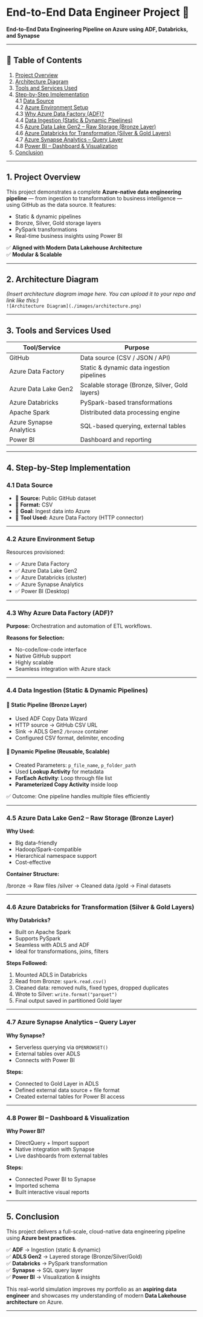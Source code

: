 # End-to-End Data Engineer Project 🚀

**End-to-End Data Engineering Pipeline on Azure using ADF, Databricks, and Synapse**

---

## 📑 Table of Contents

1. [Project Overview](#1-project-overview)  
2. [Architecture Diagram](#2-architecture-diagram)  
3. [Tools and Services Used](#3-tools-and-services-used)  
4. [Step-by-Step Implementation](#4-step-by-step-implementation)  
    4.1 [Data Source](#41-data-source)  
    4.2 [Azure Environment Setup](#42-azure-environment-setup)  
    4.3 [Why Azure Data Factory (ADF)?](#43-why-azure-data-factory-adf)  
    4.4 [Data Ingestion (Static & Dynamic Pipelines)](#44-data-ingestion-static--dynamic-pipelines)  
    4.5 [Azure Data Lake Gen2 – Raw Storage (Bronze Layer)](#45-azure-data-lake-gen2--raw-storage-bronze-layer)  
    4.6 [Azure Databricks for Transformation (Silver & Gold Layers)](#46-azure-databricks-for-transformation-silver--gold-layers)  
    4.7 [Azure Synapse Analytics – Query Layer](#47-azure-synapse-analytics--query-layer)  
    4.8 [Power BI – Dashboard & Visualization](#48-power-bi--dashboard--visualization)  
5. [Conclusion](#5-conclusion)

---

## 1. Project Overview

This project demonstrates a complete **Azure-native data engineering pipeline** — from ingestion to transformation to business intelligence — using GitHub as the data source. It features:

- Static & dynamic pipelines
- Bronze, Silver, Gold storage layers
- PySpark transformations
- Real-time business insights using Power BI

✅ **Aligned with Modern Data Lakehouse Architecture**  
✅ **Modular & Scalable**

---

## 2. Architecture Diagram

*(Insert architecture diagram image here. You can upload it to your repo and link like this:)*  
`![Architecture Diagram](./images/architecture.png)`

---

## 3. Tools and Services Used

| Tool/Service           | Purpose                                              |
|------------------------|------------------------------------------------------|
| GitHub                 | Data source (CSV / JSON / API)                       |
| Azure Data Factory     | Static & dynamic data ingestion pipelines            |
| Azure Data Lake Gen2   | Scalable storage (Bronze, Silver, Gold layers)       |
| Azure Databricks       | PySpark-based transformations                        |
| Apache Spark           | Distributed data processing engine                   |
| Azure Synapse Analytics| SQL-based querying, external tables                  |
| Power BI               | Dashboard and reporting                              |

---

## 4. Step-by-Step Implementation

### 4.1 Data Source

- 📂 **Source:** Public GitHub dataset  
- 🧾 **Format:** CSV  
- 🎯 **Goal:** Ingest data into Azure  
- 🔧 **Tool Used:** Azure Data Factory (HTTP connector)

---

### 4.2 Azure Environment Setup

Resources provisioned:

- ✅ Azure Data Factory  
- ✅ Azure Data Lake Gen2  
- ✅ Azure Databricks (cluster)  
- ✅ Azure Synapse Analytics  
- ✅ Power BI (Desktop)

---

### 4.3 Why Azure Data Factory (ADF)?

**Purpose:** Orchestration and automation of ETL workflows.

**Reasons for Selection:**

- No-code/low-code interface  
- Native GitHub support  
- Highly scalable  
- Seamless integration with Azure stack

---

### 4.4 Data Ingestion (Static & Dynamic Pipelines)

#### 🔹 Static Pipeline (Bronze Layer)

- Used ADF Copy Data Wizard  
- HTTP source → GitHub CSV URL  
- Sink → ADLS Gen2 `/bronze` container  
- Configured CSV format, delimiter, encoding

#### 🔹 Dynamic Pipeline (Reusable, Scalable)

- Created Parameters: `p_file_name`, `p_folder_path`  
- Used **Lookup Activity** for metadata  
- **ForEach Activity**: Loop through file list  
- **Parameterized Copy Activity** inside loop

✅ Outcome: One pipeline handles multiple files efficiently

---

### 4.5 Azure Data Lake Gen2 – Raw Storage (Bronze Layer)

**Why Used:**

- Big data-friendly  
- Hadoop/Spark-compatible  
- Hierarchical namespace support  
- Cost-effective

**Container Structure:**

/bronze → Raw files
/silver → Cleaned data
/gold → Final datasets



---

### 4.6 Azure Databricks for Transformation (Silver & Gold Layers)

**Why Databricks?**

- Built on Apache Spark  
- Supports PySpark  
- Seamless with ADLS and ADF  
- Ideal for transformations, joins, filters

**Steps Followed:**

1. Mounted ADLS in Databricks  
2. Read from Bronze: `spark.read.csv()`  
3. Cleaned data: removed nulls, fixed types, dropped duplicates  
4. Wrote to Silver: `write.format("parquet")`  
5. Final output saved in partitioned Gold layer

---

### 4.7 Azure Synapse Analytics – Query Layer

**Why Synapse?**

- Serverless querying via `OPENROWSET()`  
- External tables over ADLS  
- Connects with Power BI

**Steps:**

- Connected to Gold Layer in ADLS  
- Defined external data source + file format  
- Created external tables for Power BI access

---

### 4.8 Power BI – Dashboard & Visualization

**Why Power BI?**

- DirectQuery + Import support  
- Native integration with Synapse  
- Live dashboards from external tables

**Steps:**

- Connected Power BI to Synapse  
- Imported schema  
- Built interactive visual reports

---

## 5. Conclusion

This project delivers a full-scale, cloud-native data engineering pipeline using **Azure best practices**.

✅ **ADF** → Ingestion (static & dynamic)  
✅ **ADLS Gen2** → Layered storage (Bronze/Silver/Gold)  
✅ **Databricks** → PySpark transformation  
✅ **Synapse** → SQL query layer  
✅ **Power BI** → Visualization & insights

This real-world simulation improves my portfolio as an **aspiring data engineer** and showcases my understanding of modern **Data Lakehouse architecture** on Azure.

---


